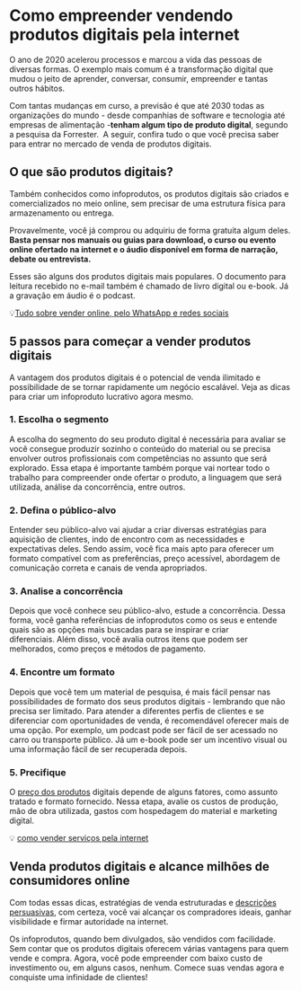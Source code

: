 # Como empreender vendendo produtos digitais pela internet

O ano de 2020 acelerou processos e marcou a vida das pessoas de diversas formas. O exemplo mais comum é a transformação digital que mudou o jeito de aprender, conversar, consumir, empreender e tantas outros hábitos.

Com tantas mudanças em curso, a previsão é que até 2030 todas as organizações do mundo - desde companhias de software e tecnologia até empresas de alimentação -**tenham algum tipo de produto digital**, segundo a pesquisa da Forrester.  A seguir, confira tudo o que você precisa saber para entrar no mercado de venda de produtos digitais.

## O que são produtos digitais?

Também conhecidos como infoprodutos, os produtos digitais são criados e comercializados no meio online, sem precisar de uma estrutura física para armazenamento ou entrega.

Provavelmente, você já comprou ou adquiriu de forma gratuita algum deles. **Basta pensar nos manuais ou guias para download, o curso ou evento online ofertado na internet e o áudio disponível em forma de narração, debate ou entrevista.**

Esses são alguns dos produtos digitais mais populares. O documento para leitura recebido no e-mail também é chamado de livro digital ou e-book. Já a gravação em áudio é o podcast.

💡[Tudo sobre vender online, pelo WhatsApp e redes sociais](https://meubolso.mercadopago.com.br/tudo-sobre-vender-online-pelo-whatsapp-e-redes-sociais)

## 

## 5 passos para começar a vender produtos digitais

A vantagem dos produtos digitais é o potencial de venda ilimitado e possibilidade de se tornar rapidamente um negócio escalável. Veja as dicas para criar um infoproduto lucrativo agora mesmo.

### 1. Escolha o segmento

A escolha do segmento do seu produto digital é necessária para avaliar se você consegue produzir sozinho o conteúdo do material ou se precisa envolver outros profissionais com competências no assunto que será explorado. Essa etapa é importante também porque vai nortear todo o trabalho para compreender onde ofertar o produto, a linguagem que será utilizada, análise da concorrência, entre outros.

### **2. Defina o público-alvo**

Entender seu público-alvo vai ajudar a criar diversas estratégias para aquisição de clientes, indo de encontro com as necessidades e expectativas deles. Sendo assim, você fica mais apto para oferecer um formato compatível com as preferências, preço acessível, abordagem de comunicação correta e canais de venda apropriados.

### **3. Analise a concorrência**

Depois que você conhece seu público-alvo, estude a concorrência. Dessa forma, você ganha referências de infoprodutos como os seus e entende quais são as opções mais buscadas para se inspirar e criar diferenciais. Além disso, você avalia outros itens que podem ser melhorados, como preços e métodos de pagamento.

### **4. Encontre um formato**

Depois que você tem um material de pesquisa, é mais fácil pensar nas possibilidades de formato dos seus produtos digitais - lembrando que não precisa ser limitado. Para atender a diferentes perfis de clientes e se diferenciar com oportunidades de venda, é recomendável oferecer mais de uma opção. Por exemplo, um podcast pode ser fácil de ser acessado no carro ou transporte público. Já um e-book pode ser um incentivo visual ou uma informação fácil de ser recuperada depois.

### **5. Precifique**

O [preço dos produtos](https://meubolso.mercadopago.com.br/precificacao-como-calcular-preco-de-venda) digitais depende de alguns fatores, como assunto tratado e formato fornecido. Nessa etapa, avalie os custos de produção, mão de obra utilizada, gastos com hospedagem do material e marketing digital.

💡 [como vender serviços pela internet](https://conteudo.mercadopago.com.br/como-vender-servi%C3%A7os-pela-internet)

## Venda produtos digitais e alcance milhões de consumidores online

Com todas essas dicas, estratégias de venda estruturadas e [descrições persuasivas](https://meubolso.mercadopago.com.br/descricao-de-produto-no-e-commerce), com certeza, você vai alcançar os compradores ideais, ganhar visibilidade e firmar autoridade na internet.

Os infoprodutos, quando bem divulgados, são vendidos com facilidade. Sem contar que os produtos digitais oferecem várias vantagens para quem vende e compra. Agora, você pode empreender com baixo custo de investimento ou, em alguns casos, nenhum. Comece suas vendas agora e conquiste uma infinidade de clientes!